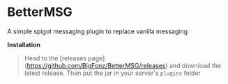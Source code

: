 # BetterMSG
A simple spigot messaging plugin to replace vanilla messaging

**Installation**
> Head to the [releases page] (https://github.com/BigFonz/BetterMSG/releases) and download the latest release. Then put the jar in your server's ```plugins``` folder
